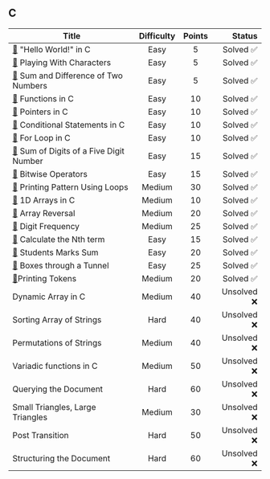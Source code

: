 <br/><br/>

## C

| Title                                                                                             | Difficulty | Points |      Status |
| ------------------------------------------------------------------------------------------------- | :--------: | :----: | ----------: |
| [📂](./Hello%20World!%20in%20C.c) "Hello World!" in C                                             |    Easy    |   5    |   Solved ✅ |
| [📂](./Playing%20With%20Characters.c) Playing With Characters                                     |    Easy    |   5    |   Solved ✅ |
| [📂](./Sum%20and%20Difference%20of%20Two%20Numbers.c) Sum and Difference of Two Numbers           |    Easy    |   5    |   Solved ✅ |
| [📂](./Functions%20in%20C.c) Functions in C                                                       |    Easy    |   10   |   Solved ✅ |
| [📂](./Pointers%20in%20C.c) Pointers in C                                                         |    Easy    |   10   |   Solved ✅ |
| [📂](./Conditional%20Statements%20in%20C.c) Conditional Statements in C                           |    Easy    |   10   |   Solved ✅ |
| [📂](./For%20Loop%20in%20C.c) For Loop in C                                                       |    Easy    |   10   |   Solved ✅ |
| [📂](./Sum%20of%20Digits%20of%20a%20Five%20Digit%20Number.c) Sum of Digits of a Five Digit Number |    Easy    |   15   |   Solved ✅ |
| [📂](./Bitwise%20Operators.c) Bitwise Operators                                                   |    Easy    |   15   |   Solved ✅ |
| [📂](./Printing%20Pattern%20Using%20Loops.c) Printing Pattern Using Loops                         |   Medium   |   30   |   Solved ✅ |
| [📂](./1D%20Arrays%20in%20C.c) 1D Arrays in C                                                     |   Medium   |   10   |   Solved ✅ |
| [📂](./Array%20Reversal.c) Array Reversal                                                         |   Medium   |   20   |   Solved ✅ |
| [📂](./Digit%20Frequency.c) Digit Frequency                                                       |   Medium   |   25   |   Solved ✅ |
| [📂](./Calculate%20the%20Nth%20term.c) Calculate the Nth term                                     |    Easy    |   15   |   Solved ✅ |
| [📂](./Students%20Marks%20Sum.c) Students Marks Sum                                               |    Easy    |   20   |   Solved ✅ |
| [📂](./Boxes%20through%20a%20Tunnel.c) Boxes through a Tunnel                                     |    Easy    |   25   |   Solved ✅ |
| [📂](./Printing%Tokens.c)Printing Tokens                                                          |   Medium   |   20   |   Solved ✅ |
| Dynamic Array in C                                                                                |   Medium   |   40   | Unsolved ❌ |
| Sorting Array of Strings                                                                          |    Hard    |   40   | Unsolved ❌ |
| Permutations of Strings                                                                           |   Medium   |   40   | Unsolved ❌ |
| Variadic functions in C                                                                           |   Medium   |   50   | Unsolved ❌ |
| Querying the Document                                                                             |    Hard    |   60   | Unsolved ❌ |
| Small Triangles, Large Triangles                                                                  |   Medium   |   30   | Unsolved ❌ |
| Post Transition                                                                                   |    Hard    |   50   | Unsolved ❌ |
| Structuring the Document                                                                          |    Hard    |   60   | Unsolved ❌ |
